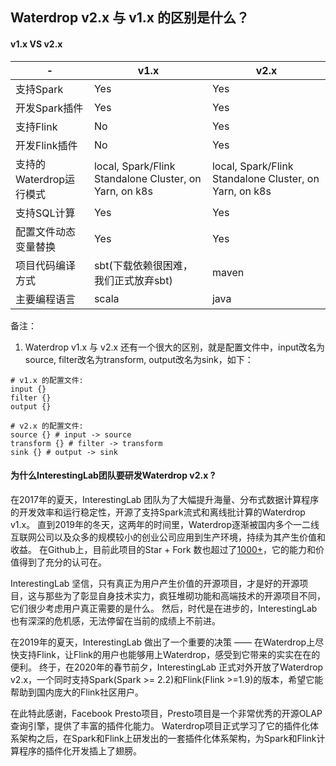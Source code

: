 ## Waterdrop v2.x 与 v1.x 的区别是什么？

#### v1.x VS v2.x

| - | v1.x | v2.x |
|---|---|---|
| 支持Spark | Yes | Yes |
| 开发Spark插件 | Yes | Yes |
| 支持Flink | No | Yes |
| 开发Flink插件 | No | Yes |
| 支持的Waterdrop运行模式 | local, Spark/Flink Standalone Cluster, on Yarn, on k8s | local, Spark/Flink Standalone Cluster, on Yarn, on k8s |
| 支持SQL计算 | Yes | Yes |
| 配置文件动态变量替换 | Yes | Yes |
| 项目代码编译方式 | sbt(下载依赖很困难，我们正式放弃sbt) | maven |
| 主要编程语言 | scala | java |


备注：
1. Waterdrop v1.x 与 v2.x 还有一个很大的区别，就是配置文件中，input改名为source, filter改名为transform, output改名为sink，如下：

```
# v1.x 的配置文件:
input {}
filter {}
output {}
```

```
# v2.x 的配置文件:
source {} # input -> source
transform {} # filter -> transform
sink {} # output -> sink
```


#### 为什么InterestingLab团队要研发Waterdrop v2.x ?

在2017年的夏天，InterestingLab 团队为了大幅提升海量、分布式数据计算程序的开发效率和运行稳定性，开源了支持Spark流式和离线批计算的Waterdrop v1.x。
直到2019年的冬天，这两年的时间里，Waterdrop逐渐被国内多个一二线互联网公司以及众多的规模较小的创业公司应用到生产环境，持续为其产生价值和收益。
在Github上，目前此项目的Star + Fork 数也超过了[1000+](https://github.com/InterestingLab/waterdrop/)，它的能力和价值得到了充分的认可在。

InterestingLab 坚信，只有真正为用户产生价值的开源项目，才是好的开源项目，这与那些为了彰显自身技术实力，疯狂堆砌功能和高端技术的开源项目不同，它们很少考虑用户真正需要的是什么。
然后，时代是在进步的，InterestingLab也有深深的危机感，无法停留在当前的成绩上不前进。

在2019年的夏天，InterestingLab 做出了一个重要的决策 —— 在Waterdrop上尽快支持Flink，让Flink的用户也能够用上Waterdrop，感受到它带来的实实在在的便利。
终于，在2020年的春节前夕，InterestingLab 正式对外开放了Waterdrop v2.x，一个同时支持Spark(Spark >= 2.2)和Flink(Flink >=1.9)的版本，希望它能帮助到国内庞大的Flink社区用户。

在此特此感谢，Facebook Presto项目，Presto项目是一个非常优秀的开源OLAP查询引擎，提供了丰富的插件化能力。
Waterdrop项目正式学习了它的插件化体系架构之后，在Spark和Flink上研发出的一套插件化体系架构，为Spark和Flink计算程序的插件化开发插上了翅膀。
